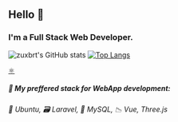 ## Hello :wave:

### I'm a Full Stack Web Developer.

![zuxbrt's GitHub stats](https://github-readme-stats.vercel.app/api?username=zuxbrt&count_private=true&theme=dracula)
[![Top Langs](https://github-readme-stats.vercel.app/api/top-langs/?username=zuxbrt&layout=compact&count_private=true&theme=dracula)](https://github.com/zuxbrt/github-readme-stats)

[⚛️](https://zuxbrt.github.io)

##### :rocket: My preffered stack for WebApp development:
###### :wrench: Ubuntu, :card_file_box: Laravel, :briefcase: MySQL, :chart_with_downwards_trend: Vue, Three.js

